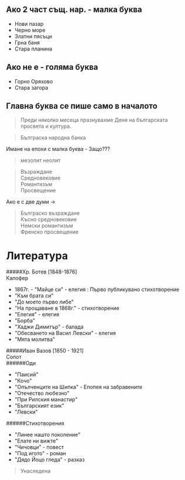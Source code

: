 Ако 2 част същ. нар. - малка буква
----------------------------------
- Нови пазар  
 - Черно море  
 - Златни пясъци  
 - Грна баня  
 - Стара планина  

Ако не е - голяма буква
-----------------------
- Горно Оряхово
- Стара загора

Главна буква се пише само в началото
------------------------------------
> Преди няколко месеца празнувахме Деня на българската просвета и култура.

> Бълграска народна банка

Имане на епохи с малка буква - Защо???
> мезолит
> неолит

> Възраждане  
> Средновековие  
> Романтизъм  
> Просвещение  

Ако е с две думи ->
> Бълграско възраждане  
> Късно средновековие  
> Немски романтизъм  
> Френско просвещение  

Литература
==========

#####Хр. Ботев
[1848-1876]  
Калофер  
 - 1867г. - "Майце си" - елегия : Първо публикувано стихотворение
 - "Към брата си"
 - "До моето първо либе"
 - "На прощаване в 1868г." - стихотворение
 - "Елегия" - елегия
 - "Борба"
 - "Хаджи Димитър" - балада
 - "Обесването на Васил Левски" - елегия
 - "Мята молитва"

#####Иван Вазов
[1850 - 1921]  
Сопот  
######Оди  
- "Паисий"
- "Кочо"
- "Опълченците на Шипка" - Епопея на забравените
- "Отечество любезно"
- "При Рилския манастир"
- "Българският език"
- "Левски" 

######Стихотворения  
- "Линее нашто поколение"
- "Елате ни вижте"
- "Чичовци" - повест
- "Под игото" - роман
- "Дядо Йоцо гледа" - разказ

> Унаследена
